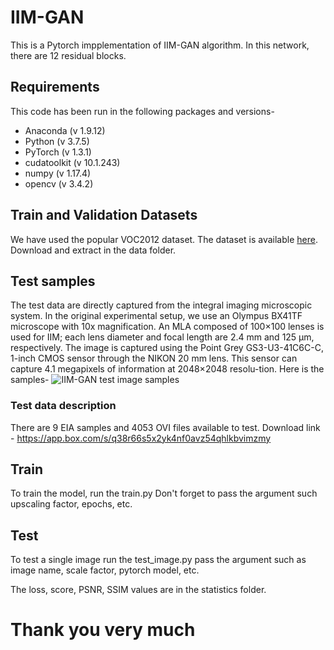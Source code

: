 # IIM-GAN
This is a Pytorch impplementation of IIM-GAN algorithm. In this network, there are 12 residual blocks.

## Requirements
This code has been run in the following packages and versions-

* Anaconda (v 1.9.12)
* Python (v 3.7.5)
* PyTorch (v 1.3.1)
* cudatoolkit (v 10.1.243)
* numpy (v 1.17.4)
* opencv (v 3.4.2)

## Train and Validation Datasets
We have used the popular VOC2012 dataset. The dataset is available [here](http://host.robots.ox.ac.uk/pascal/VOC/voc2012/). Download and extract in the data folder.

## Test samples
The test data are directly captured from the integral imaging microscopic system. In the original experimental setup, we use an Olympus BX41TF microscope with 10x magnification. An MLA composed of 100×100 lenses is used for IIM; each lens diameter and focal length are 2.4 mm and 125 μm, respectively. The image is captured using the Point Grey GS3-U3-41C6C-C, 1-inch CMOS sensor through the NIKON 20 mm lens. This sensor can capture 4.1 megapixels of information at 2048×2048 resolu-tion. Here is the samples-
![IIM-GAN test image samples](https://user-images.githubusercontent.com/5467074/110726692-30f71280-825d-11eb-821d-5e5eb24b1a46.jpg)

### Test data description
There are 9 EIA samples and 4053 OVI files available to test.
Download link - https://app.box.com/s/q38r66s5x2yk4nf0avz54qhlkbvimzmy

## Train
To train the model, run the train.py Don't forget to pass the argument such upscaling factor, epochs, etc.

## Test
To test a single image run the test_image.py pass the argument such as image name, scale factor, pytorch model, etc.

The loss, score, PSNR, SSIM values are in the statistics folder.

# Thank you very much
